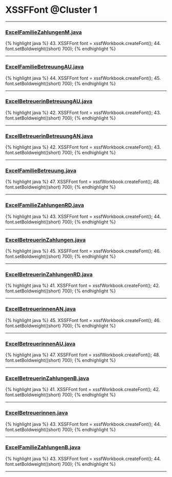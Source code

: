 # XSSFFont @Cluster 1

***

### [ExcelFamilieZahlungenM.java](https://searchcode.com/codesearch/view/91974009/)
{% highlight java %}
43. XSSFFont font = xssfWorkbook.createFont();
44. font.setBoldweight((short) 700);
{% endhighlight %}

***

### [ExcelFamilieBetreuungAU.java](https://searchcode.com/codesearch/view/91974021/)
{% highlight java %}
44. XSSFFont font = xssfWorkbook.createFont();
45. font.setBoldweight((short) 700);
{% endhighlight %}

***

### [ExcelBetreuerinBetreuungAU.java](https://searchcode.com/codesearch/view/91974007/)
{% highlight java %}
42. XSSFFont font = xssfWorkbook.createFont();
43. font.setBoldweight((short) 700);
{% endhighlight %}

***

### [ExcelBetreuerinBetreuungAN.java](https://searchcode.com/codesearch/view/91974023/)
{% highlight java %}
42. XSSFFont font = xssfWorkbook.createFont();
43. font.setBoldweight((short) 700);
{% endhighlight %}

***

### [ExcelFamilieBetreuung.java](https://searchcode.com/codesearch/view/91974011/)
{% highlight java %}
47. XSSFFont font = xssfWorkbook.createFont();
48. font.setBoldweight((short) 700);
{% endhighlight %}

***

### [ExcelFamilieZahlungenRD.java](https://searchcode.com/codesearch/view/91974032/)
{% highlight java %}
43. XSSFFont font = xssfWorkbook.createFont();
44. font.setBoldweight((short) 700);
{% endhighlight %}

***

### [ExcelBetreuerinZahlungen.java](https://searchcode.com/codesearch/view/91974041/)
{% highlight java %}
45. XSSFFont font = xssfWorkbook.createFont();
46. font.setBoldweight((short) 700);
{% endhighlight %}

***

### [ExcelBetreuerinZahlungenRD.java](https://searchcode.com/codesearch/view/91974030/)
{% highlight java %}
41. XSSFFont font = xssfWorkbook.createFont();
42. font.setBoldweight((short) 700);
{% endhighlight %}

***

### [ExcelBetreuerinnenAN.java](https://searchcode.com/codesearch/view/91974014/)
{% highlight java %}
45. XSSFFont font = xssfWorkbook.createFont();
46. font.setBoldweight((short) 700);
{% endhighlight %}

***

### [ExcelBetreuerinnenAU.java](https://searchcode.com/codesearch/view/91974034/)
{% highlight java %}
47. XSSFFont font = xssfWorkbook.createFont();
48. font.setBoldweight((short) 700);
{% endhighlight %}

***

### [ExcelBetreuerinZahlungenB.java](https://searchcode.com/codesearch/view/91974038/)
{% highlight java %}
41. XSSFFont font = xssfWorkbook.createFont();
42. font.setBoldweight((short) 700);
{% endhighlight %}

***

### [ExcelBetreuerinnen.java](https://searchcode.com/codesearch/view/91974026/)
{% highlight java %}
43. XSSFFont font = xssfWorkbook.createFont();
44. font.setBoldweight((short) 700);
{% endhighlight %}

***

### [ExcelFamilieZahlungenB.java](https://searchcode.com/codesearch/view/91974028/)
{% highlight java %}
43. XSSFFont font = xssfWorkbook.createFont();
44. font.setBoldweight((short) 700);
{% endhighlight %}

***

